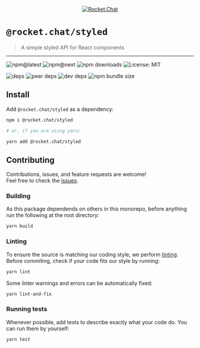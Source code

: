 <!--header-->

<p align="center">
  <a href="https://rocket.chat" title="Rocket.Chat">
    <img src="https://github.com/RocketChat/Rocket.Chat.Artwork/raw/master/Logos/2020/png/logo-horizontal-red.png" alt="Rocket.Chat" />
  </a>
</p>

# `@rocket.chat/styled`

> A simple styled API for React components

---

![npm@latest](https://img.shields.io/npm/v/@rocket.chat/styled/latest?style=flat-square) ![npm@next](https://img.shields.io/npm/v/@rocket.chat/styled/next?style=flat-square) ![npm downloads](https://img.shields.io/npm/dw/@rocket.chat/styled?style=flat-square) ![License: MIT](https://img.shields.io/npm/l/@rocket.chat/styled?style=flat-square)

![deps](https://img.shields.io/david/RocketChat/Rocket.Chat.Fuselage?path=packages%2Fstyled&style=flat-square) ![peer deps](https://img.shields.io/david/peer/RocketChat/Rocket.Chat.Fuselage?path=packages%2Fstyled&style=flat-square) ![dev deps](https://img.shields.io/david/dev/RocketChat/Rocket.Chat.Fuselage?path=packages%2Fstyled&style=flat-square) ![npm bundle size](https://img.shields.io/bundlephobia/min/@rocket.chat/styled?style=flat-square)

<!--/header-->

## Install

<!--install-->

Add `@rocket.chat/styled` as a dependency:

```sh
npm i @rocket.chat/styled

# or, if you are using yarn:

yarn add @rocket.chat/styled
```

<!--/install-->

## Contributing

<!--contributing(msg)-->

Contributions, issues, and feature requests are welcome!<br />
Feel free to check the [issues](https://github.com/RocketChat/Rocket.Chat.Fuselage/issues).

<!--/contributing(msg)-->

### Building

As this package dependends on others in this monorepo, before anything run the following at the root directory:

<!--yarn(build)-->

```sh
yarn build
```

<!--/yarn(build)-->

### Linting

To ensure the source is matching our coding style, we perform [linting](<https://en.wikipedia.org/wiki/Lint_(software)>).
Before commiting, check if your code fits our style by running:

<!--yarn(lint)-->

```sh
yarn lint
```

<!--/yarn(lint)-->

Some linter warnings and errors can be automatically fixed:

<!--yarn(lint-and-fix)-->

```sh
yarn lint-and-fix
```

<!--/yarn(lint-and-fix)-->

### Running tests

Whenever possible, add tests to describe exactly what your code do. You can run them by yourself:

<!--yarn(test)-->

```sh
yarn test
```

<!--/yarn(test)-->
